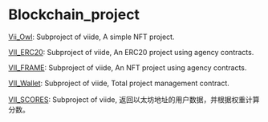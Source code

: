 # Blockchain_project
[Vii_Owl](./Vii_Owl/): Subproject of viide, A simple NFT project.

[VII_ERC20](./VII_ERC20/): Subproject of viide, An ERC20 project using agency contracts.

[VII_FRAME](./VII_FRAME/): Subproject of viide, An NFT project using agency contracts.

[VII_Wallet](./VII_Wallet/): Subproject of viide, Total project management contract.

[VII_SCORES](./VII_SCORES/): Subproject of viide, 返回以太坊地址的用户数据，并根据权重计算分数。